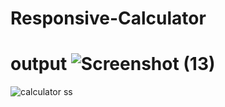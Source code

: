 # Responsive-Calculator
# output ![Screenshot (13)](https://user-images.githubusercontent.com/89470108/208311534-fa28b0e5-f5a6-4768-8ce3-ac46ec1afe96.png)
![calculator ss](https://user-images.githubusercontent.com/89470108/208311642-b1cb5017-f08b-4f59-8391-d0bc306cb7bb.jpg)
